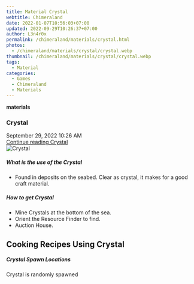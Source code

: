 ```yaml
---
title: Material Crystal
webtitle: Chimeraland
date: 2022-01-07T10:56:03+07:00
updated: 2022-09-29T10:26:37+07:00
author: L3n4r0x
permalink: /chimeraland/materials/crystal.html
photos:
  - /chimeraland/materials/crystal/crystal.webp
thumbnail: /chimeraland/materials/crystal/crystal.webp
tags:
  - Material
categories:
  - Games
  - Chimeraland
  - Materials
---
```


<section id="bootstrap-wrapper">
  <link
    rel="stylesheet"
    href="https://cdn.statically.io/gh/dimaslanjaka/Web-Manajemen/40ac3225/css/bootstrap-4.5-wrapper.css"
  />
  <div
    class="row g-0 border rounded overflow-hidden flex-md-row mb-4 shadow-sm position-relative"
  >
    <div class="col p-4 d-flex flex-column position-static">
      <strong class="d-inline-block mb-2 text-success">materials</strong>
      <h3 class="mb-0">Crystal</h3>
      <div class="mb-1 text-muted">September 29, 2022 10:26 AM</div>
      <a
        href="/chimeraland/materials/crystal.html"
        class="stretched-link d-none"
        >Continue reading Crystal</a
      >
    </div>
    <div class="col-auto d-none d-lg-block">
      <img src="/chimeraland/materials/crystal/crystal.webp" alt="Crystal" />
    </div>
  </div>
  <div class="row">
    <div class="col-lg-6 col-12 mb-2">
      <div class="card">
        <div class="card-body">
          <h5 class="card-title">What is the use of the Crystal</h5>
          <div class="card-text">
            <ul>
              <li>
                Found in deposits on the seabed. Clear as crystal, it makes for
                a good craft material.
              </li>
            </ul>
          </div>
        </div>
      </div>
    </div>
    <div class="col-lg-6 col-12 mb-2">
      <div class="card">
        <div class="card-body">
          <h5 class="card-title">How to get Crystal</h5>
          <div class="card-text">
            <ul>
              <li>Mine Crystals at the bottom of the sea.</li>
              <li>Orient the Resource Finder to find.</li>
              <li>Auction House.</li>
            </ul>
          </div>
        </div>
      </div>
    </div>
    <div class="col-12 mb-2">
      <h2 id="cookable">Cooking Recipes Using Crystal</h2>
    </div>
    <div class="col-12 mb-2">
      <h5>Crystal Spawn Locations</h5>
      <p>Crystal is randomly spawned</p>
    </div>
  </div>
</section>